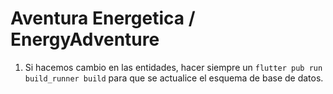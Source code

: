 # Aventura Energetica / EnergyAdventure

1. Si hacemos cambio en las entidades, hacer siempre un  ```flutter pub run build_runner build``` para que se actualice el esquema de base de datos.
